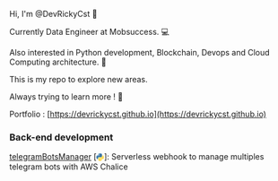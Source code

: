 Hi, I'm @DevRickyCst 👋 

Currently Data Engineer at Mobsuccess. 💻 

Also interested in Python development, Blockchain, Devops and Cloud Computing architecture. 👀 

This is my repo to explore new areas.

Always trying to learn more ! 📖 

Portfolio : [https://devrickycst.github.io](https://devrickycst.github.io)


### Back-end development

 [telegramBotsManager](https://github.com/DevRickyCst/telegramBotsManager) [<a href="https://www.python.org"><img height=15 align="center" src="images/pythonIcon.png" /></a>]: Serverless webhook to manage multiples telegram bots with AWS Chalice
<!---
DevRickyCst/DevRickyCst is a ✨ special ✨ repository because its `README.md` (this file) appears on your GitHub profile.
You can click the Preview link to take a look at your changes.
--->
